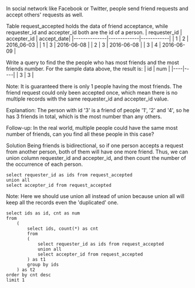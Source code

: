 In social network like Facebook or Twitter, people send friend requests and accept others' requests as well.

Table request_accepted holds the data of friend acceptance, while requester_id and accepter_id both are the id of a person.
| requester_id | accepter_id | accept_date|
|--------------|-------------|------------|
| 1            | 2           | 2016_06-03 |
| 1            | 3           | 2016-06-08 |
| 2            | 3           | 2016-06-08 |
| 3            | 4           | 2016-06-09 |

Write a query to find the the people who has most friends and the most friends number. For the sample data above, the result is:
| id | num |
|----|-----|
| 3  | 3   |

Note:
It is guaranteed there is only 1 people having the most friends.
The friend request could only been accepted once, which mean there is no multiple records with the same requester_id and accepter_id value.

Explanation:
The person with id '3' is a friend of people '1', '2' and '4', so he has 3 friends in total, which is the most number than any others.

Follow-up:
In the real world, multiple people could have the same most number of friends, can you find all these people in this case?


Solution
Being friends is bidirectional, so if one person accepts a request from another person, both of them will have one more friend.
Thus, we can union column requester_id and accepter_id, and then count the number of the occurrence of each person.

```
select requester_id as ids from request_accepted
union all
select accepter_id from request_accepted
```
Note: Here we should use union all instead of union because union all will keep all the records even the 'duplicated' one.

```
select ids as id, cnt as num
from
    (
        select ids, count(*) as cnt
        from
        (
            select requester_id as ids from request_accepted
            union all
            select accepter_id from request_accepted
        ) as t1
        group by ids
    ) as t2
order by cnt desc
limit 1
```

